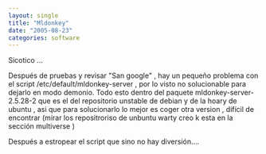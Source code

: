 ```yaml
---
layout: single
title: "Mldonkey"
date: "2005-08-23"
categories: software
---
```


Sicotico ...

Después de pruebas y revisar "San google" , hay un pequeño problema con el script /etc/default/mldonkey-server , por lo visto no solucionable para dejarlo en modo demonio. Todo esto dentro del paquete mldonkey-server-2.5.28-2 que es el del repositorio unstable de debian y de la hoary de ubuntu , asi que para solucionarlo lo mejor es coger otra version , difícil de encontrar (mirar los repositroriso de unbuntu warty creo k esta en la sección multiverse )

Después a estropear el script que sino no hay diversión....
